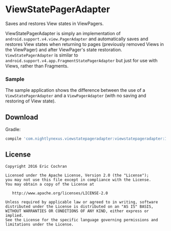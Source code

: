 ViewStatePagerAdapter
=====================

Saves and restores View states in ViewPagers.

ViewStatePagerAdapter is simply an implementation of `android.support.v4.view.PagerAdapter` and automatically saves and restores View states when returning to pages (previously removed Views in the ViewPager) and after ViewPager's state restoration.
`ViewStatePagerAdapter` is similar to `android.support.v4.app.FragmentStatePagerAdapter` but just for use with Views, rather than Fragments.

### Sample

The sample application shows the difference between the use of a `ViewStatePagerAdapter` and a `ViewPagerAdapter` (with no saving and restoring of View state).


Download
--------

Gradle:

```groovy
compile 'com.nightlynexus.viewstatepageradapter:viewstatepageradapter:1.0.0'
```


License
--------

    Copyright 2016 Eric Cochran

    Licensed under the Apache License, Version 2.0 (the "License");
    you may not use this file except in compliance with the License.
    You may obtain a copy of the License at

       http://www.apache.org/licenses/LICENSE-2.0

    Unless required by applicable law or agreed to in writing, software
    distributed under the License is distributed on an "AS IS" BASIS,
    WITHOUT WARRANTIES OR CONDITIONS OF ANY KIND, either express or implied.
    See the License for the specific language governing permissions and
    limitations under the License.

